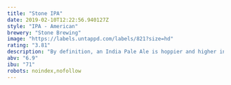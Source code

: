 ```yaml
---
title: "Stone IPA"
date: 2019-02-10T12:22:56.940127Z
style: "IPA - American"
brewery: "Stone Brewing"
image: "https://labels.untappd.com/labels/821?size=hd"
rating: "3.81"
description: "By definition, an India Pale Ale is hoppier and higher in alcohol than its little brother, pale ale — and we deliver in spades. Now one of the most well respected and best-selling IPAs in the country, this golden beauty explodes with citrusy flavor and hop aromas, all perfectly balanced by a subtle malt character.  This crisp, extra hoppy brew is hugely refreshing on a hot day, but will always deliver no matter when you choose to drink it.  Hops: Magnum, Chinook & Centennial"
abv: "6.9"
ibu: "71"
robots: noindex,nofollow
---
```

